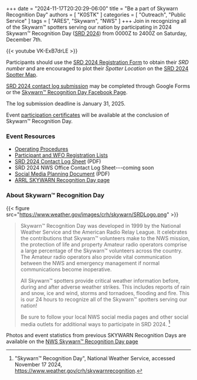 +++
date = "2024-11-17T20:20:29-06:00"
title = "Be a part of Skywarn Recognition Day"
authors = [ "K0STK" ]
categories = [ "Outreach", "Public Service" ]
tags = [ "ARES", "Skywarn", "NWS" ]
+++
Join in recognizing all of the Skywarn&trade; spotters serving our nation
by participating in 2024 Skywarn&trade; Recognition Day
([SRD 2024](https://www.weather.gov/crh/skywarnrecognition))
from 0000Z to 2400Z on Saturday, December 7th.
<!--more-->

{{< youtube VK-ExB7drLE >}}
<p class="clear"></p>

Participants should use the
[SRD 2024 Registration Form](https://forms.gle/Q9W5yhvSUsj7oXSS7)
to obtain their *SRD number* and are encouraged to plot their
*Spotter Location* on the
[SRD 2024 Spotter Map](https://noaa.maps.arcgis.com/apps/webappviewer/index.html?id=e9fbb21d08b048c3b17b1b5bef651c35).

[SRD 2024 contact log submission](https://docs.google.com/forms/d/e/1FAIpQLSfkv3UtwxfwQoXRkmenGizgCEWlYVXKWqTpH-4xAnKsUmncFA)
may be completed through Google Forms or the
[Skywarn&trade; Recognition Day Facebook Page](https://www.facebook.com/groups/srd2021/).

The log submission deadline is January 31, 2025. 

Event
[participation certificates](https://www.weather.gov/crh/skywarncert)
will be available at the conclusion of Skywarn&trade; Recognition Day.

### Event Resources

* [Operating Procedures](https://www.weather.gov/crh/skywarn_operating_procedures)
* [Participant and WFO Registration Lists](http://www.weather.gov/crh/skywarn_participants)
* [SRD 2024 Contact Log Sheet](https://www.weather.gov/media/crh/skywarn/log_sheet.pdf) (PDF)
* SRD 2024 NWS Office Contact Log Sheet---coming soon
* [Social Media Planning Document](https://www.weather.gov/media/crh/skywarn/SRD%20Plan%20and%20Operations.pdf) (PDF)
* [ARRL SKYWARN Recognition Day page](http://www.arrl.org/skywarn-recognition-day)

### About Skywarn&trade; Recognition Day
{{< figure src="https://www.weather.gov/images/crh/skywarn/SRDLogo.png" >}}
<p class="clear"></p>

>Skywarn&trade; Recognition Day was developed in 1999 by the National
>Weather Service and the American Radio Relay League. It celebrates the
>contributions that Skywarn&trade; volunteers make to the NWS mission,
>the protection of life and property Amateur radio operators comprise a
>large percentage of the Skywarn&trade; volunteers across the country.
>The Amateur radio operators also provide vital communication between
>the NWS and emergency management if normal communications become
>inoperative.
>
>All Skywarn&trade; spotters provide critical weather information
>before, during and after adverse weather strikes. This includes reports
>of rain and snow, ice and wind, storms and tornadoes, flooding and
>fire. This is our 24 hours to recognize all of the Skywarn&trade;
>spotters serving our nation!
>
>Be sure to follow your local NWS social media pages and other social
>media outlets for additional ways to participate in SRD 2024. [^1]

Photos and event statistics from previous SKYWARN Recognition Days are
available on the [NWS Skywarn&trade; Recognition Day page](https://www.weather.gov/crh/skywarnrecognition)

[^1]: "Skywarn&trade; Recognition Day", National Weather Service, accessed November
17 2024, https://www.weather.gov/crh/skywarnrecognition.
